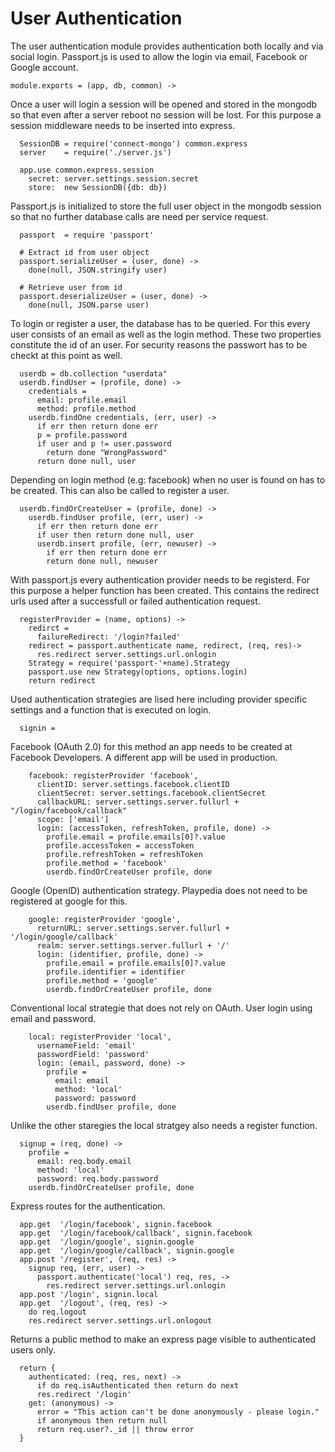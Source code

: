 # User Authentication

The user authentication module provides authentication both locally and via 
social login. Passport.js is used to allow the login via email, Facebook or 
Google account. 

    module.exports = (app, db, common) ->

Once a user will login a session will be opened and stored in the mongodb so 
that even after a server reboot no session will be lost. For this purpose a 
session middleware needs to be inserted into express. 
      
      SessionDB = require('connect-mongo') common.express
      server    = require('./server.js')

      app.use common.express.session
        secret: server.settings.session.secret
        store:  new SessionDB({db: db})

Passport.js is initialized to store the full user object in the mongodb session
so that no further database calls are need per service request.

      passport  = require 'passport' 

      # Extract id from user object
      passport.serializeUser = (user, done) ->
        done(null, JSON.stringify user)

      # Retrieve user from id
      passport.deserializeUser = (user, done) ->
        done(null, JSON.parse user)

To login or register a user, the database has to be queried. For this every 
user consists of an email as well as the login method. These two properties 
constitute the id of an user. For security reasons the passwort has to be 
checkt at this point as well.

      userdb = db.collection "userdata"
      userdb.findUser = (profile, done) ->
        credentials = 
          email: profile.email
          method: profile.method 
        userdb.findOne credentials, (err, user) ->
          if err then return done err
          p = profile.password
          if user and p != user.password
            return done "WrongPassword" 
          return done null, user

Depending on login method (e.g: facebook) when no user is found on has to be 
created. This can also be called to register a user.

      userdb.findOrCreateUser = (profile, done) ->
        userdb.findUser profile, (err, user) ->
          if err then return done err
          if user then return done null, user
          userdb.insert profile, (err, newuser) ->
            if err then return done err
            return done null, newuser

With passport.js every authentication provider needs to be registerd. For this 
purpose a helper function has been created. This contains the redirect urls used
after a successfull or failed authentication request.

      registerProvider = (name, options) ->
        redirct = 
          failureRedirect: '/login?failed'
        redirect = passport.authenticate name, redirect, (req, res)->
          res.redirect server.settings.url.onlogin
        Strategy = require('passport-'+name).Strategy
        passport.use new Strategy(options, options.login)
        return redirect

Used authentication strategies are lised here including provider specific 
settings and a function that is executed on login.

      signin = 

Facebook (OAuth 2.0) for this method an app needs to be created at Facebook 
Developers. A different app will be used in production.

        facebook: registerProvider 'facebook',
          clientID: server.settings.facebook.clientID
          clientSecret: server.settings.facebook.clientSecret
          callbackURL: server.settings.server.fullurl + "/login/facebook/callback"
          scope: ['email']
          login: (accessToken, refreshToken, profile, done) ->
            profile.email = profile.emails[0]?.value
            profile.accessToken = accessToken
            profile.refreshToken = refreshToken
            profile.method = 'facebook'
            userdb.findOrCreateUser profile, done
              

Google (OpenID) authentication strategy. Playpedia does not need to be 
registered at google for this.

        google: registerProvider 'google',
          returnURL: server.settings.server.fullurl + '/login/google/callback'
          realm: server.settings.server.fullurl + '/'
          login: (identifier, profile, done) ->
            profile.email = profile.emails[0]?.value
            profile.identifier = identifier
            profile.method = 'google'
            userdb.findOrCreateUser profile, done

Conventional local strategie that does not rely on OAuth. User login using 
email and password.

        local: registerProvider 'local',
          usernameField: 'email'
          passwordField: 'password'
          login: (email, password, done) ->
            profile = 
              email: email
              method: 'local'
              password: password
            userdb.findUser profile, done

Unlike the other staregies the local stratgey also needs a register function.

      signup = (req, done) ->
        profile = 
          email: req.body.email
          method: 'local'
          password: req.body.password
        userdb.findOrCreateUser profile, done

Express routes for the authentication.
  
      app.get  '/login/facebook', signin.facebook
      app.get  '/login/facebook/callback', signin.facebook
      app.get  '/login/google', signin.google
      app.get  '/login/google/callback', signin.google
      app.post '/register', (req, res) ->
        signup req, (err, user) ->
          passport.authenticate('local') req, res, ->
            res.redirect server.settings.url.onlogin
      app.post '/login', signin.local
      app.get  '/logout', (req, res) ->
        do req.logout
        res.redirect server.settings.url.onlogout

Returns a public method to make an express page visible to authenticated
users only.

      return {
        authenticated: (req, res, next) -> 
          if do req.isAuthenticated then return do next
          res.redirect '/login'
        get: (anonymous) ->
          error = "This action can't be done anonymously - please login."
          if anonymous then return null
          return req.user?._id || throw error 
      }

